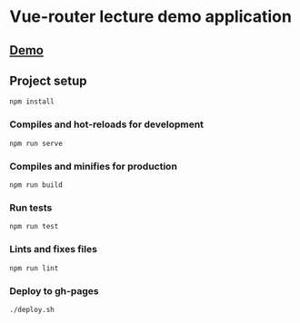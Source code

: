 # Vue-router lecture demo application

## [Demo](https://anastasiaprivalova.github.io/vue-router-lecture/)

## Project setup
```
npm install
```

### Compiles and hot-reloads for development
```
npm run serve
```

### Compiles and minifies for production
```
npm run build
```

### Run tests
```
npm run test
```

### Lints and fixes files
```
npm run lint
```

### Deploy to gh-pages
```
./deploy.sh
```
